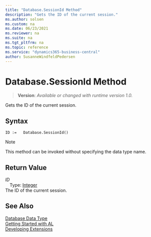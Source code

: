 ```yaml
---
title: "Database.SessionId Method"
description: "Gets the ID of the current session."
ms.author: solsen
ms.custom: na
ms.date: 06/23/2021
ms.reviewer: na
ms.suite: na
ms.tgt_pltfrm: na
ms.topic: reference
ms.service: "dynamics365-business-central"
author: SusanneWindfeldPedersen
---
```

[//]: # (START>DO_NOT_EDIT)
[//]: # (IMPORTANT:Do not edit any of the content between here and the END>DO_NOT_EDIT.)
[//]: # (Any modifications should be made in the .xml files in the ModernDev repo.)
# Database.SessionId Method
> **Version**: _Available or changed with runtime version 1.0._

Gets the ID of the current session.


## Syntax
```AL
ID :=   Database.SessionId()
```
> [!NOTE]
> This method can be invoked without specifying the data type name.


## Return Value
*ID*  
&emsp;Type: [Integer](../integer/integer-data-type.md)  
The ID of the current session.


[//]: # (IMPORTANT: END>DO_NOT_EDIT)
## See Also
[Database Data Type](database-data-type.md)  
[Getting Started with AL](../../devenv-get-started.md)  
[Developing Extensions](../../devenv-dev-overview.md)